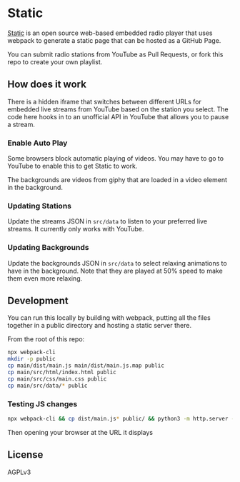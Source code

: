 # Static

[Static](https://yamatt.github.io/static) is an open source web-based embedded radio player that uses webpack to generate a static page that can be hosted as a GitHub Page.

You can submit radio stations from YouTube as Pull Requests, or fork this repo to create your own playlist.

## How does it work
There is a hidden iframe that switches between different URLs for embedded live streams from YouTube based on the station you select. The code here hooks in to an unofficial API in YouTube that allows you to pause a stream.

### Enable Auto Play

Some browsers block automatic playing of videos. You may have to go to YouTube to enable this to get Static to work.

The backgrounds are videos from giphy that are loaded in a video element in the background.

### Updating Stations

Update the streams JSON in `src/data` to listen to your preferred live streams. It currently only works with YouTube.

### Updating Backgrounds

Update the backgrounds JSON in `src/data` to select relaxing animations to have in the background. Note that they are played at 50% speed to make them even more relaxing.

## Development

You can run this locally by building with webpack, putting all the files together in a public directory and hosting a static server there.

From the root of this repo:

```bash
npx webpack-cli
mkdir -p public
cp main/dist/main.js main/dist/main.js.map public
cp main/src/html/index.html public
cp main/src/css/main.css public
cp main/src/data/* public
```

### Testing JS changes

```bash
npx webpack-cli && cp dist/main.js* public/ && python3 -m http.server -d public/
```

Then opening your browser at the URL it displays

## License
AGPLv3

